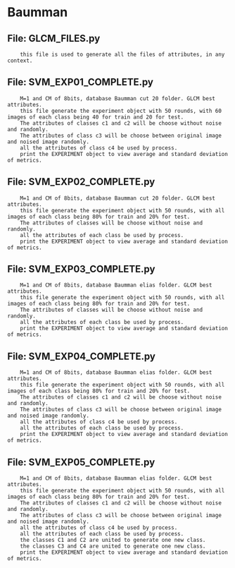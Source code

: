 # Baumman


## File: GLCM_FILES.py
        this file is used to generate all the files of attributes, in any context.
        
## File: SVM_EXP01_COMPLETE.py
        M=1 and CM of 8bits, database Baumman cut 20 folder. GLCM best attributes.
        this file generate the experiment object with 50 rounds, with 60 images of each class being 40 for train and 20 for test.
        The attributes of classes c1 and c2 will be choose without noise and randomly.
        The attributes of class c3 will be choose between original image and noised image randomly.
        all the attributes of class c4 be used by process.
        print the EXPERIMENT object to view average and standard deviation of metrics.
        
## File: SVM_EXP02_COMPLETE.py
        M=1 and CM of 8bits, database Baumman cut 20 folder. GLCM best attributes.
        this file generate the experiment object with 50 rounds, with all images of each class being 80% for train and 20% for test.
        The attributes of classes will be choose without noise and randomly.
        all the attributes of each class be used by process.
        print the EXPERIMENT object to view average and standard deviation of metrics.
        
## File: SVM_EXP03_COMPLETE.py
        M=1 and CM of 8bits, database Baumman elias folder. GLCM best attributes.
        this file generate the experiment object with 50 rounds, with all images of each class being 80% for train and 20% for test.
        The attributes of classes will be choose without noise and randomly.
        all the attributes of each class be used by process.
        print the EXPERIMENT object to view average and standard deviation of metrics.
                
## File: SVM_EXP04_COMPLETE.py
        M=1 and CM of 8bits, database Baumman elias folder. GLCM best attributes.
        this file generate the experiment object with 50 rounds, with all images of each class being 80% for train and 20% for test.
        The attributes of classes c1 and c2 will be choose without noise and randomly.
        The attributes of class c3 will be choose between original image and noised image randomly.
        all the attributes of class c4 be used by process.
        all the attributes of each class be used by process.
        print the EXPERIMENT object to view average and standard deviation of metrics.
        
## File: SVM_EXP05_COMPLETE.py
        M=1 and CM of 8bits, database Baumman elias folder. GLCM best attributes.
        this file generate the experiment object with 50 rounds, with all images of each class being 80% for train and 20% for test.
        The attributes of classes c1 and c2 will be choose without noise and randomly.
        The attributes of class c3 will be choose between original image and noised image randomly.
        all the attributes of class c4 be used by process.
        all the attributes of each class be used by process.
        the classes C1 and C2 are united to generate one new class.
        the classes C3 and C4 are united to generate one new class.
        print the EXPERIMENT object to view average and standard deviation of metrics.
                